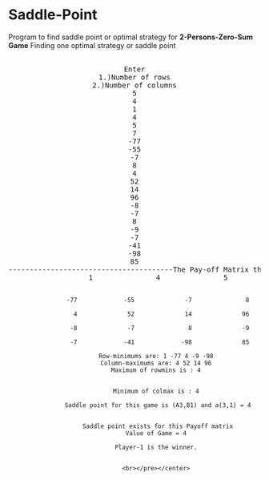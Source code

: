 # Saddle-Point
Program to find saddle point or optimal strategy for <b>2-Persons-Zero-Sum Game</b>
Finding one optimal strategy or saddle point <br><br>
<center><pre>Enter
1.)Number of rows
2.)Number of columns
5
4
1
4
5
7
-77
-55
-7
8
4
52
14
96
-8
-7
8
-9
-7
-41
-98
85
---------------------------------------The Pay-off Matrix that you entered is:---------------------------------------
                   1               4               5               7

                 -77             -55              -7               8

                   4              52              14              96

                  -8              -7               8              -9

                  -7             -41             -98              85

                Row-minimums are: 1 -77 4 -9 -98
                Column-maximums are: 4 52 14 96
                Maximum of rowmins is : 4


                Minimum of colmax is : 4

                 Saddle point for this game is (A3,B1) and a(3,1) = 4


                 Saddle point exists for this Payoff matrix
                Value of Game = 4

                Player-1 is the winner.
                
                
                <br></pre></center>
